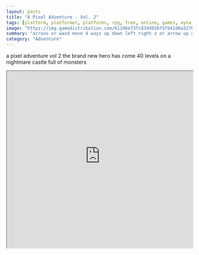 ```yaml
---
layout: posts
title: "A Pixel Adventure - Vol. 2"
tags: [platform, platformer, platforms, rpg, free, online, games, oyna, game, free, games, play, play, games]
image: "https://img.gamedistribution.com/61196e73fc834d03bf5fb41d0a52760f.jpg"
summary: "arrows or wasd move 4 ways up down left right z or arrow up or w or space jump x or 1 or q attack sword c or 3 dash e or 2 secondary weapons mouse left click to open close inventory buy items use items switch weapons close messages enter close dialogs up arrow open dialogs  free online games oyna game free games play play games"
category: "Adventure"
---
```


a pixel adventure vol 2 the brand new hero has come 40 levels on a nightmare castle full of monsters

<iframe width="100%" height="480px;" src="https://html5.gamedistribution.com/61196e73fc834d03bf5fb41d0a52760f/"></iframe>